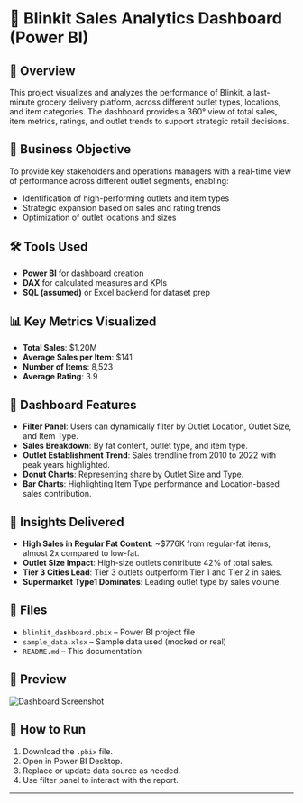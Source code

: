 # 🛒 Blinkit Sales Analytics Dashboard (Power BI)

## 📌 Overview

This project visualizes and analyzes the performance of Blinkit, a last-minute grocery delivery platform, across different outlet types, locations, and item categories. The dashboard provides a 360° view of total sales, item metrics, ratings, and outlet trends to support strategic retail decisions.

## 🎯 Business Objective

To provide key stakeholders and operations managers with a real-time view of performance across different outlet segments, enabling:
- Identification of high-performing outlets and item types
- Strategic expansion based on sales and rating trends
- Optimization of outlet locations and sizes

## 🛠 Tools Used

- **Power BI** for dashboard creation
- **DAX** for calculated measures and KPIs
- **SQL (assumed)** or Excel backend for dataset prep

## 📊 Key Metrics Visualized

- **Total Sales**: $1.20M
- **Average Sales per Item**: $141
- **Number of Items**: 8,523
- **Average Rating**: 3.9

## 🧩 Dashboard Features

- **Filter Panel**: Users can dynamically filter by Outlet Location, Outlet Size, and Item Type.
- **Sales Breakdown**: By fat content, outlet type, and item type.
- **Outlet Establishment Trend**: Sales trendline from 2010 to 2022 with peak years highlighted.
- **Donut Charts**: Representing share by Outlet Size and Type.
- **Bar Charts**: Highlighting Item Type performance and Location-based sales contribution.

## 🧠 Insights Delivered

- **High Sales in Regular Fat Content**: ~$776K from regular-fat items, almost 2x compared to low-fat.
- **Outlet Size Impact**: High-size outlets contribute 42% of total sales.
- **Tier 3 Cities Lead**: Tier 3 outlets outperform Tier 1 and Tier 2 in sales.
- **Supermarket Type1 Dominates**: Leading outlet type by sales volume.

## 📁 Files

- `blinkit_dashboard.pbix` – Power BI project file
- `sample_data.xlsx` – Sample data used (mocked or real)
- `README.md` – This documentation

## 📸 Preview

![Dashboard Screenshot](Screenshot%202025-07-02%20125629.png)

## 🚀 How to Run

1. Download the `.pbix` file.
2. Open in Power BI Desktop.
3. Replace or update data source as needed.
4. Use filter panel to interact with the report.

---
